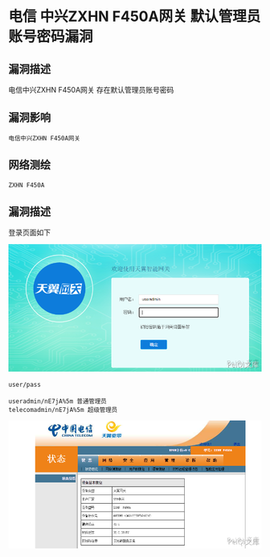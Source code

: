 # 电信 中兴ZXHN F450A网关 默认管理员账号密码漏洞

## 漏洞描述

电信中兴ZXHN F450A网关 存在默认管理员账号密码

## 漏洞影响

```
电信中兴ZXHN F450A网关
```

## 网络测绘

```
ZXHN F450A
```

## 漏洞描述

登录页面如下



![](images/202202140923388.png)

```plain
user/pass

useradmin/nE7jA%5m 普通管理员
telecomadmin/nE7jA%5m 超级管理员
```

![](images/202202140923517.png)